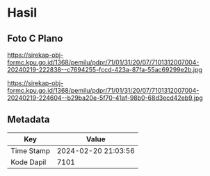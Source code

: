 # Hasil

## Foto C Plano

https://sirekap-obj-formc.kpu.go.id/1368/pemilu/pdpr/71/01/31/20/07/7101312007004-20240219-222838--c7694255-fccd-423a-87fa-55ac69299e2b.jpg

https://sirekap-obj-formc.kpu.go.id/1368/pemilu/pdpr/71/01/31/20/07/7101312007004-20240219-224604--b29ba20e-5f70-41af-98b0-68d3ecd42eb9.jpg


## Metadata

| Key        | Value               |
| ---------- | ------------------- |
| Time Stamp | 2024-02-20 21:03:56 |
| Kode Dapil | 7101                |



